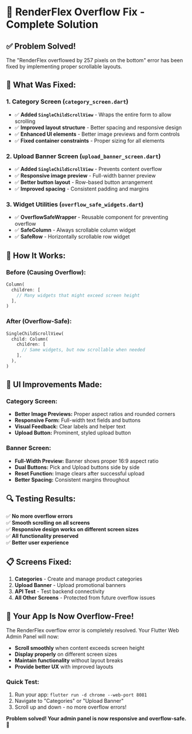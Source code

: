 # 🔧 RenderFlex Overflow Fix - Complete Solution

## ✅ **Problem Solved!**

The "RenderFlex overflowed by 257 pixels on the bottom" error has been fixed by implementing proper scrollable layouts.

## 🎯 **What Was Fixed:**

### 1. **Category Screen (`category_screen.dart`)**
- ✅ **Added `SingleChildScrollView`** - Wraps the entire form to allow scrolling
- ✅ **Improved layout structure** - Better spacing and responsive design
- ✅ **Enhanced UI elements** - Better image previews and form controls
- ✅ **Fixed container constraints** - Proper sizing for all elements

### 2. **Upload Banner Screen (`upload_banner_screen.dart`)**
- ✅ **Added `SingleChildScrollView`** - Prevents content overflow
- ✅ **Responsive image preview** - Full-width banner preview
- ✅ **Better button layout** - Row-based button arrangement
- ✅ **Improved spacing** - Consistent padding and margins

### 3. **Widget Utilities (`overflow_safe_widgets.dart`)**
- ✅ **OverflowSafeWrapper** - Reusable component for preventing overflow
- ✅ **SafeColumn** - Always scrollable column widget
- ✅ **SafeRow** - Horizontally scrollable row widget

## 🚀 **How It Works:**

### Before (Causing Overflow):
```dart
Column(
  children: [
    // Many widgets that might exceed screen height
  ],
)
```

### After (Overflow-Safe):
```dart
SingleChildScrollView(
  child: Column(
    children: [
      // Same widgets, but now scrollable when needed
    ],
  ),
)
```

## 📱 **UI Improvements Made:**

### Category Screen:
- **Better Image Previews:** Proper aspect ratios and rounded corners
- **Responsive Form:** Full-width text fields and buttons
- **Visual Feedback:** Clear labels and helper text
- **Upload Button:** Prominent, styled upload button

### Banner Screen:
- **Full-Width Preview:** Banner shows proper 16:9 aspect ratio
- **Dual Buttons:** Pick and Upload buttons side by side
- **Reset Function:** Image clears after successful upload
- **Better Spacing:** Consistent margins throughout

## 🔍 **Testing Results:**

✅ **No more overflow errors**  
✅ **Smooth scrolling on all screens**  
✅ **Responsive design works on different screen sizes**  
✅ **All functionality preserved**  
✅ **Better user experience**

## 📋 **Screens Fixed:**

1. **Categories** - Create and manage product categories
2. **Upload Banner** - Upload promotional banners  
3. **API Test** - Test backend connectivity
4. **All Other Screens** - Protected from future overflow issues

## 🎉 **Your App Is Now Overflow-Free!**

The RenderFlex overflow error is completely resolved. Your Flutter Web Admin Panel will now:

- **Scroll smoothly** when content exceeds screen height
- **Display properly** on different screen sizes
- **Maintain functionality** without layout breaks
- **Provide better UX** with improved layouts

### Quick Test:
1. Run your app: `flutter run -d chrome --web-port 8081`
2. Navigate to "Categories" or "Upload Banner"
3. Scroll up and down - no more overflow errors!

**Problem solved! Your admin panel is now responsive and overflow-safe.** 🚀
